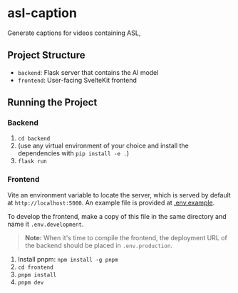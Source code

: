# asl-caption

Generate captions for videos containing ASL,

## Project Structure

- `backend`: Flask server that contains the AI model
- `frontend`: User-facing SvelteKit frontend

## Running the Project

### Backend

1. `cd backend`
2. (use any virtual environment of your choice and install the dependencies with `pip install -e .`)
3. `flask run`

### Frontend

Vite an environment variable to locate the server, which is served by default at `http://localhost:5000`.
An example file is provided at [.env.example](frontend/.env.example).

To develop the frontend, make a copy of this file in the same directory and name it `.env.development`.

> **Note:** When it's time to compile the frontend, the deployment URL of the backend should be placed in
> `.env.production`.

1. Install pnpm: `npm install -g pnpm`
2. `cd frontend`
3. `pnpm install`
4. `pnpm dev`
